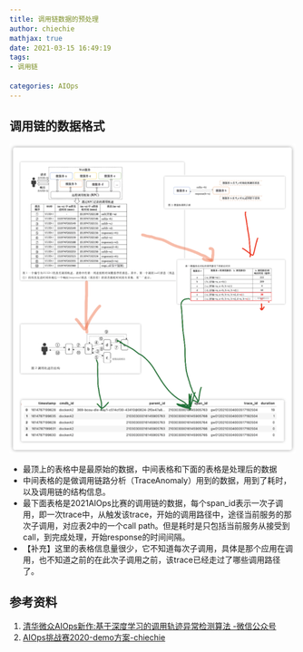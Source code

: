 ```yaml
---
title: 调用链数据的预处理
author: chiechie
mathjax: true
date: 2021-03-15 16:49:19
tags:
- 调用链

categories: AIOps
---
```


## 调用链的数据格式

![RPC框架下采集的调用链原始数据&AIOps比赛的子调用数据](img_1.png)

- 最顶上的表格中是最原始的数据，中间表格和下面的表格是处理后的数据
- 中间表格的是做调用链路分析（TraceAnomaly）用到的数据，用到了耗时，以及调用链的结构信息。
- 最下面表格是2021AIOps比赛的调用链的数据，每个span_id表示一次子调用，即一次trace中，从触发该trace，开始的调用路径中，途径当前服务的那次子调用，对应表2中的一个call path。但是耗时是只包括当前服务从接受到call，到完成处理，开始response的时间间隔。
- 【补充】这里的表格信息量很少，它不知道每次子调用，具体是那个应用在调用，也不知道之前的在此次子调用之前，该trace已经走过了哪些调用路径了。


## 参考资料
1. [清华微众AIOps新作:基于深度学习的调用轨迹异常检测算法
-微信公众号](https://mp.weixin.qq.com/s/sqYIb6i9z6xF5nDr8fuVsA)
2. [AIOps挑战赛2020-demo方案-chiechie](https://chiechie.github.io/2021/03/09/AIOps/aiops2021-demo/)